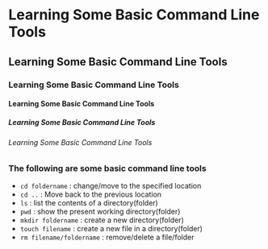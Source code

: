 <!-- Basic Markdown syntax -->

# Learning Some Basic Command Line Tools
## Learning Some Basic Command Line Tools
### Learning Some Basic Command Line Tools
#### Learning Some Basic Command Line Tools
##### Learning Some Basic Command Line Tools
###### Learning Some Basic Command Line Tools


### The following are some basic command line tools

- `cd foldername` : change/move to the specified location 
- `cd ..` : Move back to the previous location
- `ls` : list the contents of a directory(folder)
- `pwd` : show the present working directory(folder)
- `mkdir foldername` : create a new directory(folder)
- `touch filename` : create a new file in a directory(folder)
- `rm filename/foldername` : remove/delete a file/folder 